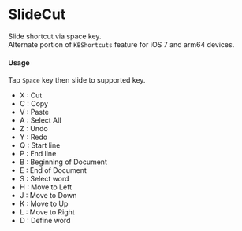 SlideCut
========

Slide shortcut via space key.    
Alternate portion of `KBShortcuts` feature for iOS 7 and arm64 devices.

#### Usage
Tap `Space` key then slide to supported key.

* X : Cut
* C : Copy
* V : Paste
* A : Select All
* Z : Undo
* Y : Redo
* Q : Start line
* P : End line
* B : Beginning of Document
* E : End of Document
* S : Select word
* H : Move to Left
* J : Move to Down
* K : Move to Up
* L : Move to Right
* D : Define word

